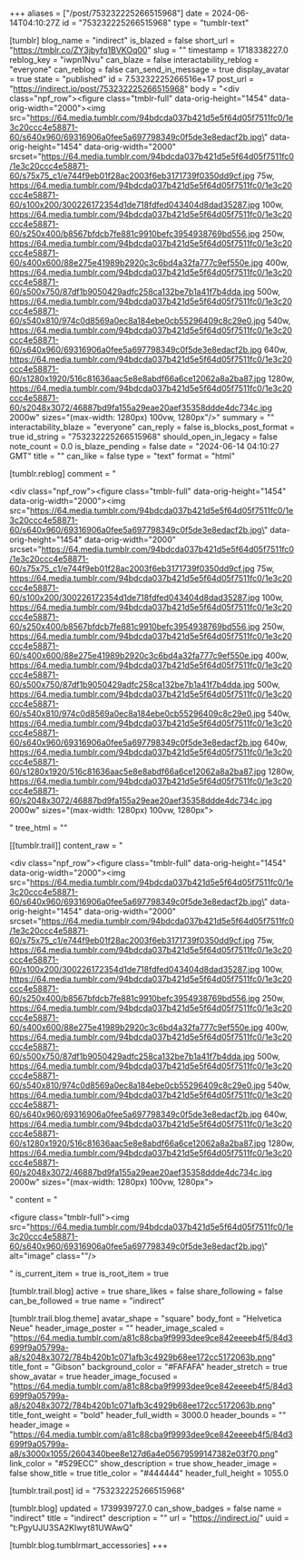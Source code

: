 +++
aliases = ["/post/753232225266515968"]
date = 2024-06-14T04:10:27Z
id = "753232225266515968"
type = "tumblr-text"

[tumblr]
blog_name = "indirect"
is_blazed = false
short_url = "https://tmblr.co/ZY3jbyfq1BVKOq00"
slug = ""
timestamp = 1718338227.0
reblog_key = "iwpn1Nvu"
can_blaze = false
interactability_reblog = "everyone"
can_reblog = false
can_send_in_message = true
display_avatar = true
state = "published"
id = 7.53232225266516e+17
post_url = "https://indirect.io/post/753232225266515968"
body = "<div class=\"npf_row\"><figure class=\"tmblr-full\" data-orig-height=\"1454\" data-orig-width=\"2000\"><img src=\"https://64.media.tumblr.com/94bdcda037b421d5e5f64d05f7511fc0/1e3c20ccc4e58871-60/s640x960/69316906a0fee5a697798349c0f5de3e8edacf2b.jpg\" data-orig-height=\"1454\" data-orig-width=\"2000\" srcset=\"https://64.media.tumblr.com/94bdcda037b421d5e5f64d05f7511fc0/1e3c20ccc4e58871-60/s75x75_c1/e744f9eb01f28ac2003f6eb3171739f0350dd9cf.jpg 75w, https://64.media.tumblr.com/94bdcda037b421d5e5f64d05f7511fc0/1e3c20ccc4e58871-60/s100x200/300226172354d1de718fdfed043404d8dad35287.jpg 100w, https://64.media.tumblr.com/94bdcda037b421d5e5f64d05f7511fc0/1e3c20ccc4e58871-60/s250x400/b8567bfdcb7fe881c9910befc3954938769bd556.jpg 250w, https://64.media.tumblr.com/94bdcda037b421d5e5f64d05f7511fc0/1e3c20ccc4e58871-60/s400x600/88e275e41989b2920c3c6bd4a32fa777c9ef550e.jpg 400w, https://64.media.tumblr.com/94bdcda037b421d5e5f64d05f7511fc0/1e3c20ccc4e58871-60/s500x750/87df1b9050429adfc258ca132be7b1a41f7b4dda.jpg 500w, https://64.media.tumblr.com/94bdcda037b421d5e5f64d05f7511fc0/1e3c20ccc4e58871-60/s540x810/974c0d8569a0ec8a184ebe0cb55296409c8c29e0.jpg 540w, https://64.media.tumblr.com/94bdcda037b421d5e5f64d05f7511fc0/1e3c20ccc4e58871-60/s640x960/69316906a0fee5a697798349c0f5de3e8edacf2b.jpg 640w, https://64.media.tumblr.com/94bdcda037b421d5e5f64d05f7511fc0/1e3c20ccc4e58871-60/s1280x1920/516c81636aac5e8e8abdf66a6ce12062a8a2ba87.jpg 1280w, https://64.media.tumblr.com/94bdcda037b421d5e5f64d05f7511fc0/1e3c20ccc4e58871-60/s2048x3072/46887bd9fa155a29eae20aef35358ddde4dc734c.jpg 2000w\" sizes=\"(max-width: 1280px) 100vw, 1280px\"/></figure></div>"
summary = ""
interactability_blaze = "everyone"
can_reply = false
is_blocks_post_format = true
id_string = "753232225266515968"
should_open_in_legacy = false
note_count = 0.0
is_blaze_pending = false
date = "2024-06-14 04:10:27 GMT"
title = ""
can_like = false
type = "text"
format = "html"

[tumblr.reblog]
comment = "<p><div class=\"npf_row\"><figure class=\"tmblr-full\" data-orig-height=\"1454\" data-orig-width=\"2000\"><img src=\"https://64.media.tumblr.com/94bdcda037b421d5e5f64d05f7511fc0/1e3c20ccc4e58871-60/s640x960/69316906a0fee5a697798349c0f5de3e8edacf2b.jpg\" data-orig-height=\"1454\" data-orig-width=\"2000\" srcset=\"https://64.media.tumblr.com/94bdcda037b421d5e5f64d05f7511fc0/1e3c20ccc4e58871-60/s75x75_c1/e744f9eb01f28ac2003f6eb3171739f0350dd9cf.jpg 75w, https://64.media.tumblr.com/94bdcda037b421d5e5f64d05f7511fc0/1e3c20ccc4e58871-60/s100x200/300226172354d1de718fdfed043404d8dad35287.jpg 100w, https://64.media.tumblr.com/94bdcda037b421d5e5f64d05f7511fc0/1e3c20ccc4e58871-60/s250x400/b8567bfdcb7fe881c9910befc3954938769bd556.jpg 250w, https://64.media.tumblr.com/94bdcda037b421d5e5f64d05f7511fc0/1e3c20ccc4e58871-60/s400x600/88e275e41989b2920c3c6bd4a32fa777c9ef550e.jpg 400w, https://64.media.tumblr.com/94bdcda037b421d5e5f64d05f7511fc0/1e3c20ccc4e58871-60/s500x750/87df1b9050429adfc258ca132be7b1a41f7b4dda.jpg 500w, https://64.media.tumblr.com/94bdcda037b421d5e5f64d05f7511fc0/1e3c20ccc4e58871-60/s540x810/974c0d8569a0ec8a184ebe0cb55296409c8c29e0.jpg 540w, https://64.media.tumblr.com/94bdcda037b421d5e5f64d05f7511fc0/1e3c20ccc4e58871-60/s640x960/69316906a0fee5a697798349c0f5de3e8edacf2b.jpg 640w, https://64.media.tumblr.com/94bdcda037b421d5e5f64d05f7511fc0/1e3c20ccc4e58871-60/s1280x1920/516c81636aac5e8e8abdf66a6ce12062a8a2ba87.jpg 1280w, https://64.media.tumblr.com/94bdcda037b421d5e5f64d05f7511fc0/1e3c20ccc4e58871-60/s2048x3072/46887bd9fa155a29eae20aef35358ddde4dc734c.jpg 2000w\" sizes=\"(max-width: 1280px) 100vw, 1280px\"></figure></div></p>"
tree_html = ""

[[tumblr.trail]]
content_raw = "<p><div class=\"npf_row\"><figure class=\"tmblr-full\" data-orig-height=\"1454\" data-orig-width=\"2000\"><img src=\"https://64.media.tumblr.com/94bdcda037b421d5e5f64d05f7511fc0/1e3c20ccc4e58871-60/s640x960/69316906a0fee5a697798349c0f5de3e8edacf2b.jpg\" data-orig-height=\"1454\" data-orig-width=\"2000\" srcset=\"https://64.media.tumblr.com/94bdcda037b421d5e5f64d05f7511fc0/1e3c20ccc4e58871-60/s75x75_c1/e744f9eb01f28ac2003f6eb3171739f0350dd9cf.jpg 75w, https://64.media.tumblr.com/94bdcda037b421d5e5f64d05f7511fc0/1e3c20ccc4e58871-60/s100x200/300226172354d1de718fdfed043404d8dad35287.jpg 100w, https://64.media.tumblr.com/94bdcda037b421d5e5f64d05f7511fc0/1e3c20ccc4e58871-60/s250x400/b8567bfdcb7fe881c9910befc3954938769bd556.jpg 250w, https://64.media.tumblr.com/94bdcda037b421d5e5f64d05f7511fc0/1e3c20ccc4e58871-60/s400x600/88e275e41989b2920c3c6bd4a32fa777c9ef550e.jpg 400w, https://64.media.tumblr.com/94bdcda037b421d5e5f64d05f7511fc0/1e3c20ccc4e58871-60/s500x750/87df1b9050429adfc258ca132be7b1a41f7b4dda.jpg 500w, https://64.media.tumblr.com/94bdcda037b421d5e5f64d05f7511fc0/1e3c20ccc4e58871-60/s540x810/974c0d8569a0ec8a184ebe0cb55296409c8c29e0.jpg 540w, https://64.media.tumblr.com/94bdcda037b421d5e5f64d05f7511fc0/1e3c20ccc4e58871-60/s640x960/69316906a0fee5a697798349c0f5de3e8edacf2b.jpg 640w, https://64.media.tumblr.com/94bdcda037b421d5e5f64d05f7511fc0/1e3c20ccc4e58871-60/s1280x1920/516c81636aac5e8e8abdf66a6ce12062a8a2ba87.jpg 1280w, https://64.media.tumblr.com/94bdcda037b421d5e5f64d05f7511fc0/1e3c20ccc4e58871-60/s2048x3072/46887bd9fa155a29eae20aef35358ddde4dc734c.jpg 2000w\" sizes=\"(max-width: 1280px) 100vw, 1280px\"></figure></div></p>"
content = "<p><figure class=\"tmblr-full\"><img src=\"https://64.media.tumblr.com/94bdcda037b421d5e5f64d05f7511fc0/1e3c20ccc4e58871-60/s640x960/69316906a0fee5a697798349c0f5de3e8edacf2b.jpg\" alt=\"image\" class=\"\"/></figure></p>"
is_current_item = true
is_root_item = true

[tumblr.trail.blog]
active = true
share_likes = false
share_following = false
can_be_followed = true
name = "indirect"

[tumblr.trail.blog.theme]
avatar_shape = "square"
body_font = "Helvetica Neue"
header_image_poster = ""
header_image_scaled = "https://64.media.tumblr.com/a81c88cba9f9993dee9ce842eeeeb4f5/84d3699f9a05799a-a8/s2048x3072/784b420b1c071afb3c4929b68ee172cc5172063b.png"
title_font = "Gibson"
background_color = "#FAFAFA"
header_stretch = true
show_avatar = true
header_image_focused = "https://64.media.tumblr.com/a81c88cba9f9993dee9ce842eeeeb4f5/84d3699f9a05799a-a8/s2048x3072/784b420b1c071afb3c4929b68ee172cc5172063b.png"
title_font_weight = "bold"
header_full_width = 3000.0
header_bounds = ""
header_image = "https://64.media.tumblr.com/a81c88cba9f9993dee9ce842eeeeb4f5/84d3699f9a05799a-a8/s3000x1055/2604340bee8e127d6a4e05679599147382e03f70.png"
link_color = "#529ECC"
show_description = true
show_header_image = false
show_title = true
title_color = "#444444"
header_full_height = 1055.0

[tumblr.trail.post]
id = "753232225266515968"

[tumblr.blog]
updated = 1739939727.0
can_show_badges = false
name = "indirect"
title = "indirect"
description = ""
url = "https://indirect.io/"
uuid = "t:PgyUJU3SA2Klwyt81UWAwQ"

[tumblr.blog.tumblrmart_accessories]
+++
